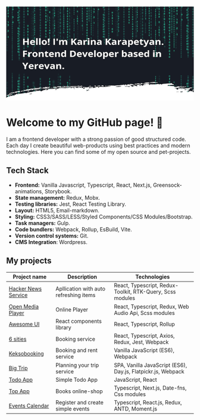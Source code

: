 
![App Screenshot](https://raw.githubusercontent.com/KarinaKarapetyanWeb/projects/master/img/my-banner.png)


# Welcome to my GitHub page! 👋


I am a frontend developer with a strong passion of good structured code. Each day I create beautiful web-products using best practices and modern technologies. Here you can find some of my open source and pet-projects.




## Tech Stack

- **Frontend:** Vanilla Javascript, Typescript, React, Next.js, Greensock-animations, Storybook.
- **State management:** Redux, Mobx.
- **Testing libraries:** Jest, React Testing Library.
- **Layout:** HTML5, Email-markdown.
- **Styling:** CSS3/SASS/LESS/Styled Components/CSS Modules/Bootstrap.
- **Task managers:** Gulp.
- **Code bundlers:** Webpack, Rollup, EsBuild, Vite.
- **Version control systems:** Git.
- **CMS Integration**: Wordpress.





## My projects

| Project name | Description | Technologies |
|---|---|---|
|  [Hacker News Service](https://github.com/KarinaKarapetyanWeb/br-group-test) | Apllication with auto refreshing items | React, Typescript, Redux-Toolkit, RTK-Query, Scss modules |
|  [Open Media Player](https://github.com/KarinaKarapetyanWeb/open-media-player) | Online Player | React, Typescript, Redux, Web Audio Api, Scss modules |
|  [Awesome UI](https://github.com/awesome-ui-kit/awesome-ui) | React components library | React, Typescript, Rollup |
|  [6 sities](https://github.com/KarinaKarapetyanWeb/829927-six-cities-simple-11) | Booking service | React, Typescript, Axios, Redux, Jest, Webpack |
|  [Keksobooking](https://github.com/KarinaKarapetyanWeb/829927-keksobooking-21) | Booking and rent service | Vanilla JavaScript (ES6), Webpack |
|  [Big Trip](https://github.com/KarinaKarapetyanWeb/829927-big-trip-simple-18) | Planning your trip service| SPA, Vanilla JavaScript (ES6), Day.js, Flatpickr.js, Webpack |
|  [Todo App](https://github.com/KarinaKarapetyanWeb/todo-app-react) | Simple Todo App | JavaScript, React |
|  [Top App](https://github.com/KarinaKarapetyanWeb/top-app) | Books online-shop | Typescript, Next.js, Date-fns, Css modules |
|  [Events Calendar](https://github.com/KarinaKarapetyanWeb/react-typescript) | Register and create simple events  | Typescript, React.js, Redux, ANTD, Moment.js |

